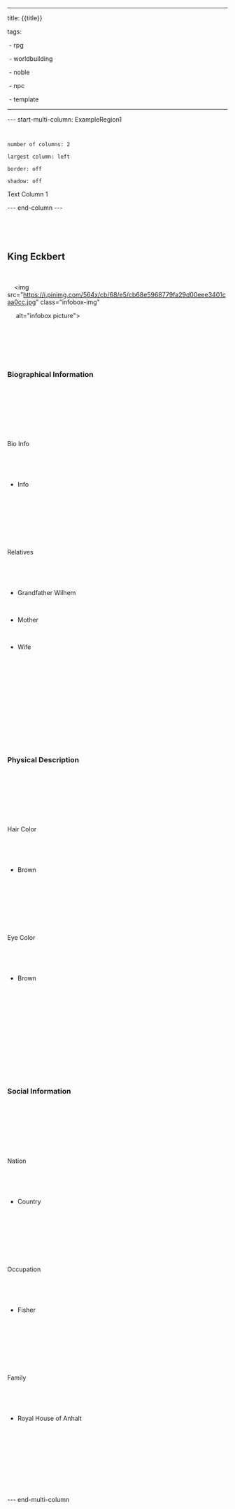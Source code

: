 
---

title: {{title}}

tags:

 - rpg

 - worldbuilding

 - noble

 - npc

 - template

---

--- start-multi-column: ExampleRegion1
```column-settings  


number of columns: 2  

largest column: left

border: off

shadow: off

```

Text Column 1

--- end-column ---

<html>

<div class="infobox">

    <div class="heading">

      <h2>King Eckbert</h2>

    </div>

    <img src="https://i.pinimg.com/564x/cb/68/e5/cb68e5968779fa29d00eee3401caa0cc.jpg" class="infobox-img"

     alt="infobox picture">

    <div class="infobox-group">

      <div class="heading">

        <h3>Biographical Information</h3>

      </div>

      <div class="infobox-data">

        <div class="infobox-datarow">

          <p class="data-heading">Bio Info</p>

          <ul class="data-content">

              <li>Info</li>

          </ul>

        </div>

        <div class="infobox-datarow">

          <p class="data-heading">Relatives</p>

          <ul class="data-content">

              <li>Grandfather Wilhem</li>

              <li>Mother</li>

              <li>Wife</li>

          </ul>

        </div>

      </div>

    </div>

    <div class="infobox-group">

      <div class="heading">

        <h3>Physical Description</h3>

      </div>

      <div class="infobox-data">

        <div class="infobox-datarow">

          <p class="data-heading">Hair Color</p>

          <ul class="data-content">

              <li>Brown</li>

          </ul>

        </div>

        <div class="infobox-datarow">

          <p class="data-heading">Eye Color</p>

          <ul class="data-content">

              <li>Brown</li>

          </ul>

        </div>

      </div>

    </div>

    <div class="infobox-group">

      <div class="heading">

        <h3>Social Information</h3>

      </div>

      <div class="infobox-data">

        <div class="infobox-datarow">

          <p class="data-heading">Nation</p>

          <ul class="data-content">

              <li>Country</li>

          </ul>

        </div>

        <div class="infobox-datarow">

          <p class="data-heading">Occupation</p>

          <ul class="data-content">

              <li>Fisher</li>

          </ul>

        </div>

        <div class="infobox-datarow">

          <p class="data-heading">Family</p>

          <ul class="data-content">

              <li>Royal House of Anhalt</li>

          </ul>

        </div>

      </div>

    </div>

  </div>

</html>

--- end-multi-column